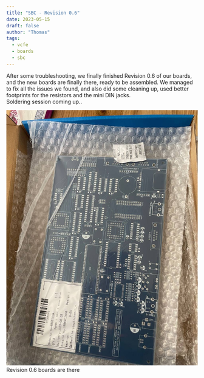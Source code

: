 ```yaml
---
title: "SBC - Revision 0.6"
date: 2023-05-15
draft: false
author: "Thomas"
tags:
  - vcfe
  - boards
  - sbc
---
```


After some troubleshooting, we finally finished Revision 0.6 of our boards, and the new boards are finally there, ready to be assembled.
We managed to fix all the issues we found, and also did some cleaning up, used better footprints for the resistors and the mini DIN jacks.\
Soldering session coming up..


![Revision 0.6](images/rev0.6.jpg) \
Revision 0.6 boards are there

